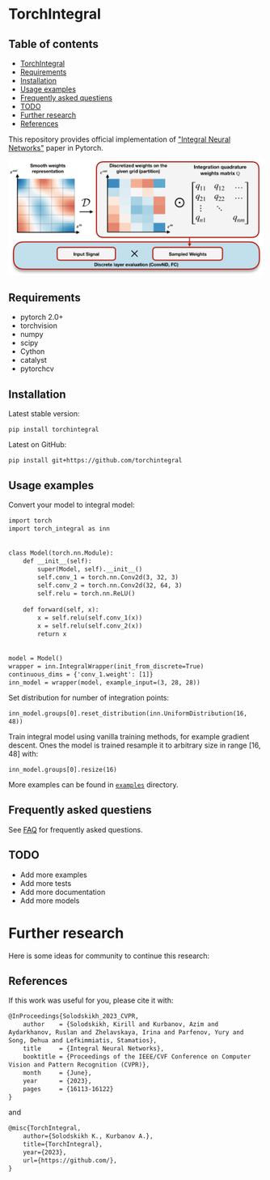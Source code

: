 # TorchIntegral

## Table of contents
- [TorchIntegral](#torchintegral)
- [Requirements](#requirements)
- [Installation](#installation)
- [Usage examples](#usage-examples)
- [Frequently asked questiens](#frequently-asked-questiens)
- [TODO](#todo)
- [Further research](#further-research)
- [References](#references)

This repository provides official implementation of ["Integral Neural Networks"](https://openaccess.thecvf.com/content/CVPR2023/papers/Solodskikh_Integral_Neural_Networks_CVPR_2023_paper.pdf) paper in Pytorch.

![Tux, the Linux mascot](Pipeline.png)

## Requirements
- pytorch 2.0+
- torchvision
- numpy
- scipy
- Cython
- catalyst
- pytorchcv

## Installation

Latest stable version:
```
pip install torchintegral
```
Latest on GitHub:
```
pip install git+https://github.com/torchintegral
```

## Usage examples
Convert your model to integral model:
```
import torch
import torch_integral as inn


class Model(torch.nn.Module):
    def __init__(self):
        super(Model, self).__init__()
        self.conv_1 = torch.nn.Conv2d(3, 32, 3)
        self.conv_2 = torch.nn.Conv2d(32, 64, 3)
        self.relu = torch.nn.ReLU()

    def forward(self, x):
        x = self.relu(self.conv_1(x))
        x = self.relu(self.conv_2(x))
        return x


model = Model()
wrapper = inn.IntegralWrapper(init_from_discrete=True)
continuous_dims = {'conv_1.weight': [1]}
inn_model = wrapper(model, example_input=(3, 28, 28))
```

Set distribution for number of integration points:
```
inn_model.groups[0].reset_distribution(inn.UniformDistribution(16, 48))
```
Train integral model using vanilla training methods, for example gradient descent. 
Ones the model is trained resample it to arbitrary size in range [16, 48] with:
```
inn_model.groups[0].resize(16)
```


More examples can be found in [`examples`](./examples) directory.

## Frequently asked questiens
See [FAQ](FAQ.md) for frequently asked questions.

## TODO
- Add more examples
- Add more tests
- Add more documentation
- Add more models

# Further research
Here is some ideas for community to continue this research:

## References
If this work was useful for you, please cite it with:
```
@InProceedings{Solodskikh_2023_CVPR,
    author    = {Solodskikh, Kirill and Kurbanov, Azim and Aydarkhanov, Ruslan and Zhelavskaya, Irina and Parfenov, Yury and Song, Dehua and Lefkimmiatis, Stamatios},
    title     = {Integral Neural Networks},
    booktitle = {Proceedings of the IEEE/CVF Conference on Computer Vision and Pattern Recognition (CVPR)},
    month     = {June},
    year      = {2023},
    pages     = {16113-16122}
}
```
and
```
@misc{TorchIntegral,
	author={Solodskikh K., Kurbanov A.},
	title={TorchIntegral},
	year={2023},
	url={https://github.com/},
}
```